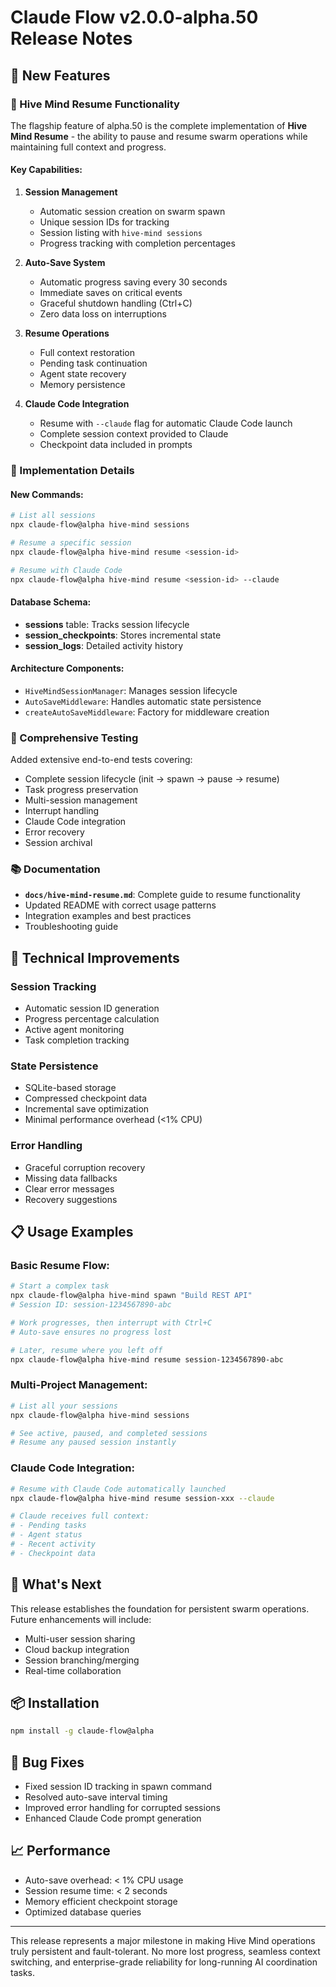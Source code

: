 # Claude Flow v2.0.0-alpha.50 Release Notes

## 🎉 New Features

### 🔄 Hive Mind Resume Functionality

The flagship feature of alpha.50 is the complete implementation of **Hive Mind Resume** - the ability to pause and resume swarm operations while maintaining full context and progress.

#### Key Capabilities:

1. **Session Management**
   - Automatic session creation on swarm spawn
   - Unique session IDs for tracking
   - Session listing with `hive-mind sessions`
   - Progress tracking with completion percentages

2. **Auto-Save System**
   - Automatic progress saving every 30 seconds
   - Immediate saves on critical events
   - Graceful shutdown handling (Ctrl+C)
   - Zero data loss on interruptions

3. **Resume Operations**
   - Full context restoration
   - Pending task continuation
   - Agent state recovery
   - Memory persistence

4. **Claude Code Integration**
   - Resume with `--claude` flag for automatic Claude Code launch
   - Complete session context provided to Claude
   - Checkpoint data included in prompts

### 📝 Implementation Details

#### New Commands:
```bash
# List all sessions
npx claude-flow@alpha hive-mind sessions

# Resume a specific session
npx claude-flow@alpha hive-mind resume <session-id>

# Resume with Claude Code
npx claude-flow@alpha hive-mind resume <session-id> --claude
```

#### Database Schema:
- **sessions** table: Tracks session lifecycle
- **session_checkpoints**: Stores incremental state
- **session_logs**: Detailed activity history

#### Architecture Components:
- `HiveMindSessionManager`: Manages session lifecycle
- `AutoSaveMiddleware`: Handles automatic state persistence
- `createAutoSaveMiddleware`: Factory for middleware creation

### 🧪 Comprehensive Testing

Added extensive end-to-end tests covering:
- Complete session lifecycle (init → spawn → pause → resume)
- Task progress preservation
- Multi-session management
- Interrupt handling
- Claude Code integration
- Error recovery
- Session archival

### 📚 Documentation

- **`docs/hive-mind-resume.md`**: Complete guide to resume functionality
- Updated README with correct usage patterns
- Integration examples and best practices
- Troubleshooting guide

## 🔧 Technical Improvements

### Session Tracking
- Automatic session ID generation
- Progress percentage calculation
- Active agent monitoring
- Task completion tracking

### State Persistence
- SQLite-based storage
- Compressed checkpoint data
- Incremental save optimization
- Minimal performance overhead (<1% CPU)

### Error Handling
- Graceful corruption recovery
- Missing data fallbacks
- Clear error messages
- Recovery suggestions

## 📋 Usage Examples

### Basic Resume Flow:
```bash
# Start a complex task
npx claude-flow@alpha hive-mind spawn "Build REST API"
# Session ID: session-1234567890-abc

# Work progresses, then interrupt with Ctrl+C
# Auto-save ensures no progress lost

# Later, resume where you left off
npx claude-flow@alpha hive-mind resume session-1234567890-abc
```

### Multi-Project Management:
```bash
# List all your sessions
npx claude-flow@alpha hive-mind sessions

# See active, paused, and completed sessions
# Resume any paused session instantly
```

### Claude Code Integration:
```bash
# Resume with Claude Code automatically launched
npx claude-flow@alpha hive-mind resume session-xxx --claude

# Claude receives full context:
# - Pending tasks
# - Agent status
# - Recent activity
# - Checkpoint data
```

## 🚀 What's Next

This release establishes the foundation for persistent swarm operations. Future enhancements will include:
- Multi-user session sharing
- Cloud backup integration
- Session branching/merging
- Real-time collaboration

## 📦 Installation

```bash
npm install -g claude-flow@alpha
```

## 🐛 Bug Fixes

- Fixed session ID tracking in spawn command
- Resolved auto-save interval timing
- Improved error handling for corrupted sessions
- Enhanced Claude Code prompt generation

## 📈 Performance

- Auto-save overhead: < 1% CPU usage
- Session resume time: < 2 seconds
- Memory efficient checkpoint storage
- Optimized database queries

---

This release represents a major milestone in making Hive Mind operations truly persistent and fault-tolerant. No more lost progress, seamless context switching, and enterprise-grade reliability for long-running AI coordination tasks.